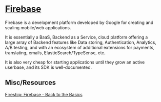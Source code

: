# [Firebase](https://firebase.google.com/)

Firebase is a development platform developed by Google for creating and scaling mobile/web applications.

It is essentially a BaaS, Backend as a Service, cloud platform offering a large array of Backend features like Data storing, Authentication, Analytics, A/B testing, and with an ecosystem of additional extensions for payments, translating, emails, ElasticSearch/TypeSense, etc.

It is also very cheap for starting applications until they grow an active userbase, and its SDK is well-documented.

## Misc/Resources

[Fireship: Firebase - Back to the Basics](https://www.youtube.com/watch?v=q5J5ho7YUhA)
